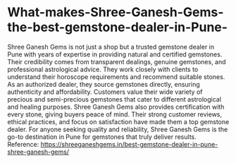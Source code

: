 # What-makes-Shree-Ganesh-Gems-the-best-gemstone-dealer-in-Pune-
Shree Ganesh Gems is not just a shop but a trusted gemstone dealer in Pune with years of expertise in providing natural and certified gemstones. Their credibility comes from transparent dealings, genuine gemstones, and professional astrological advice. They work closely with clients to understand their horoscope requirements and recommend suitable stones. As an authorized dealer, they source gemstones directly, ensuring authenticity and affordability. Customers value their wide variety of precious and semi-precious gemstones that cater to different astrological and healing purposes. Shree Ganesh Gems also provides certification with every stone, giving buyers peace of mind. Their strong customer reviews, ethical practices, and focus on satisfaction have made them a top gemstone dealer. For anyone seeking quality and reliability, Shree Ganesh Gems is the go-to destination in Pune for gemstones that truly deliver results.
Reference: https://shreeganeshgems.in/best-gemstone-dealer-in-pune-shree-ganesh-gems/
